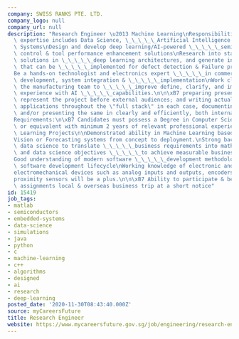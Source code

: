 ```yaml
---
company: SWISS RANKS PTE. LTD.
company_logo: null
company_url: null
description: "Research Engineer \u2013 Machine Learning\nResponsibilities\n\nCore\
  \ expertise includes Data Science, \_\_\_\_\_Artificial Intelligence & Embedded\
  \ Systems\nDesign and develop deep learning/AI-powered \_\_\_\_\_semiconductor process\
  \ control & tool performance enhancement solutions\nResearch into state-of-the-art\
  \ solutions in \_\_\_\_\_deep learning architectures, and generate innovative ideas\
  \ that can be \_\_\_\_\_implemented for defect detection & Failure prevention\n\
  Be a hands-on technologist and electronics expert \_\_\_\_\_in commercial solution\
  \ development, system integration & \_\_\_\_\_implementation\nWork closely with\
  \ the manufacturing team to \_\_\_\_\_improve define, clarify, and improve product\
  \ experience with AI \_\_\_\_\_capabilities.\n\n\xB7 preparing presentations to\
  \ represent the project before external audiences; and writing actual user-facing\
  \ applications throughout the \"full stack\" in each case, documenting, reporting,\
  \ and/or presenting the same in clearly and efficiently, both internally and externally.\n\
  Requirements:\n\xB7 Candidates must possess a Degree in Computer Science/Electronics\
  \ or equivalent with minimum 2 years of relevant professional experience in Machine\
  \ Learning Projects\n\nDemonstrated ability in Machine Learning based \_\_\_\_\_\
  Vision or Forecasting systems from concept to deployment.\nStrong background in\
  \ data science to translate \_\_\_\_\_business requirements into mathematical models\
  \ and data science objectives \_\_\_\_\_to achieve measurable business outcomes.\n\
  Good understanding of modern software \_\_\_\_\_development methodologies and the\
  \ software development lifecycle\nWorking knowledge of electronic and \_\_\_\_\_\
  electromechanical devices such as analog inputs and outputs, encoders, \_\_\_\_\_\
  proximity sensors will be a plus.\n\n\xB7 Ability to participate & be flexible for\
  \ assignments local & overseas business trip at a short notice"
id: 15419
job_tags:
- matlab
- semiconductors
- embedded-systems
- data-science
- simulations
- java
- python
- c
- machine-learning
- c++
- algorithms
- designed
- ai
- research
- deep-learning
posted_date: '2020-11-30T08:43:40.000Z'
source: myCareersFuture
title: Research Engineer
website: https://www.mycareersfuture.gov.sg/job/engineering/research-engineer-swiss-ranks-72e18339cfcd341df37ac9eac643afa0
---
```

